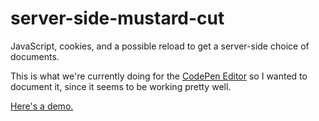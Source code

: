 # server-side-mustard-cut

JavaScript, cookies, and a possible reload to get a server-side choice of documents.

This is what we're currently doing for the [CodePen Editor](http://codepen.io/pen/) so I wanted to document it, since it seems to be working pretty well.

<a href="https://css-tricks.com/examples/server-side-mustard-cut/">Here's a demo.</a>